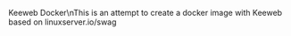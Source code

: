 Keeweb Docker\nThis is an attempt to create a docker image with Keeweb based on linuxserver.io/swag
